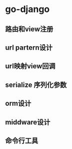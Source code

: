 # go-django #
## 路由和view注册 ##
## url partern设计 ##
## url映射view回调 ##
## serialize 序列化参数 ##
## orm设计 ##
## middware设计 ##
## 命令行工具 ##


